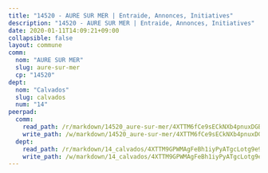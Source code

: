 ```yaml
---
title: "14520 - AURE SUR MER | Entraide, Annonces, Initiatives"
description: "14520 - AURE SUR MER | Entraide, Annonces, Initiatives"
date: 2020-01-11T14:09:21+09:00
collapsible: false
layout: commune
comm:
  nom: "AURE SUR MER"
  slug: aure-sur-mer
  cp: "14520"
dept:
  nom: "Calvados"
  slug: calvados
  num: "14"
peerpad:
  comm:
    read_path: /r/markdown/14520_aure-sur-mer/4XTTM6fCe9sECkNXb4pnuxDGBJijdiU6y5qPg1JAWdndFRS1C
    write_path: /w/markdown/14520_aure-sur-mer/4XTTM6fCe9sECkNXb4pnuxDGBJijdiU6y5qPg1JAWdndFRS1C-K3TgThXSQQeZqPEQtNUrfsMJWJwVhNHqrAGRLrnP2HqLpNg76Qn89weanmh9J7ERt4YAWoexLYgfXpxpvKoUr8CziqEsRSqHj71bL2uxzjEXwFBv6nVGYiyUiCFiXtobsbGBdTUA
  dept:
    read_path: /r/markdown/14_calvados/4XTTM9GPWMAgFeBh1iyPyATgcLotg9e9APJpQBEyY3RZiUwJ6
    write_path: /w/markdown/14_calvados/4XTTM9GPWMAgFeBh1iyPyATgcLotg9e9APJpQBEyY3RZiUwJ6-K3TgUXWJAT2cYJ9ZstQphkkm2za8um5GwwXsivqaDFTgbhMDcHaRXnT3h69szAqCyvWcFfDim5fkwc6CXdUtyvPpirbD1TPAb6xCxpPN6dR3zzDRe29YehQYbhZdjvZYkgztJYvi
---
```


